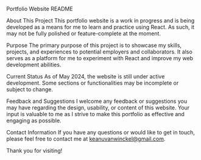 Portfolio Website README

About This Project
This portfolio website is a work in progress and is being developed as a means for me to learn and practice using React. As such, it may not be fully polished or feature-complete at the moment.

Purpose
The primary purpose of this project is to showcase my skills, projects, and experiences to potential employers and collaborators. It also serves as a platform for me to experiment with React and improve my web development abilities.

Current Status
As of May 2024, the website is still under active development. Some sections or functionalities may be incomplete or subject to change.

Feedback and Suggestions
I welcome any feedback or suggestions you may have regarding the design, usability, or content of this website. Your input is valuable to me as I strive to make this portfolio as effective and engaging as possible.

Contact Information
If you have any questions or would like to get in touch, please feel free to contact me at keanuvanwinckel@gmail.com.

Thank you for visiting!
